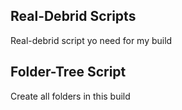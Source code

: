 




## Real-Debrid Scripts ##
Real-debrid script yo need for my build

## Folder-Tree Script ##
Create all folders in this build
